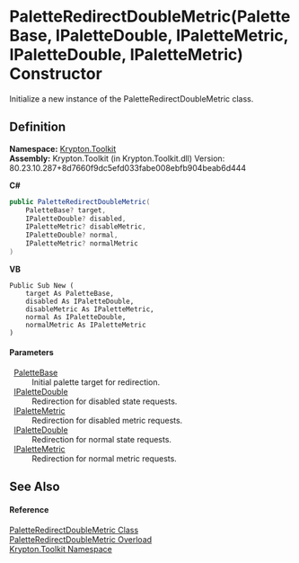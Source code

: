 # PaletteRedirectDoubleMetric(PaletteBase, IPaletteDouble, IPaletteMetric, IPaletteDouble, IPaletteMetric) Constructor


Initialize a new instance of the PaletteRedirectDoubleMetric class.



## Definition
**Namespace:** <a href="79d2eac2-21f4-54ff-7552-b20c33c30600.md">Krypton.Toolkit</a>  
**Assembly:** Krypton.Toolkit (in Krypton.Toolkit.dll) Version: 80.23.10.287+8d7660f9dc5efd033fabe008ebfb904beab6d444

**C#**
``` C#
public PaletteRedirectDoubleMetric(
	PaletteBase? target,
	IPaletteDouble? disabled,
	IPaletteMetric? disableMetric,
	IPaletteDouble? normal,
	IPaletteMetric? normalMetric
)
```
**VB**
``` VB
Public Sub New ( 
	target As PaletteBase,
	disabled As IPaletteDouble,
	disableMetric As IPaletteMetric,
	normal As IPaletteDouble,
	normalMetric As IPaletteMetric
)
```



#### Parameters
<dl><dt>  <a href="6da77fa5-1590-4646-f2ea-70002c922aee.md">PaletteBase</a></dt><dd>Initial palette target for redirection.</dd><dt>  <a href="d288ff26-4143-0c46-fdd2-73996cbd7fcd.md">IPaletteDouble</a></dt><dd>Redirection for disabled state requests.</dd><dt>  <a href="24be40a1-a3fd-2c4b-ff96-f9b04b615193.md">IPaletteMetric</a></dt><dd>Redirection for disabled metric requests.</dd><dt>  <a href="d288ff26-4143-0c46-fdd2-73996cbd7fcd.md">IPaletteDouble</a></dt><dd>Redirection for normal state requests.</dd><dt>  <a href="24be40a1-a3fd-2c4b-ff96-f9b04b615193.md">IPaletteMetric</a></dt><dd>Redirection for normal metric requests.</dd></dl>

## See Also


#### Reference
<a href="4569f688-8cba-8e09-f8f7-69abbf3e062e.md">PaletteRedirectDoubleMetric Class</a>  
<a href="37ccf14e-159b-5b84-5cbc-bf33e401cb9f.md">PaletteRedirectDoubleMetric Overload</a>  
<a href="79d2eac2-21f4-54ff-7552-b20c33c30600.md">Krypton.Toolkit Namespace</a>  
